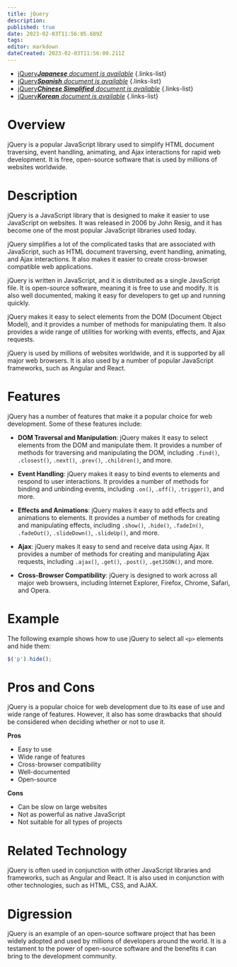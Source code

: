 ```yaml
---
title: jQuery
description: 
published: true
date: 2023-02-03T11:56:05.689Z
tags: 
editor: markdown
dateCreated: 2023-02-03T11:56:00.211Z
---
```


- [jQuery***Japanese** document is available*](/ja/Knowledge-base/Dictionary/jquery)
{.links-list}
- [jQuery***Spanish** document is available*](/es/Knowledge-base/Dictionary/jquery)
{.links-list}
- [jQuery***Chinese Simplified** document is available*](/zh/Knowledge-base/Dictionary/jquery)
{.links-list}
- [jQuery***Korean** document is available*](/ko/Knowledge-base/Dictionary/jquery)
{.links-list}


# Overview
jQuery is a popular JavaScript library used to simplify HTML document traversing, event handling, animating, and Ajax interactions for rapid web development. It is free, open-source software that is used by millions of websites worldwide.

# Description
jQuery is a JavaScript library that is designed to make it easier to use JavaScript on websites. It was released in 2006 by John Resig, and it has become one of the most popular JavaScript libraries used today.

jQuery simplifies a lot of the complicated tasks that are associated with JavaScript, such as HTML document traversing, event handling, animating, and Ajax interactions. It also makes it easier to create cross-browser compatible web applications.

jQuery is written in JavaScript, and it is distributed as a single JavaScript file. It is open-source software, meaning it is free to use and modify. It is also well documented, making it easy for developers to get up and running quickly.

jQuery makes it easy to select elements from the DOM (Document Object Model), and it provides a number of methods for manipulating them. It also provides a wide range of utilities for working with events, effects, and Ajax requests.

jQuery is used by millions of websites worldwide, and it is supported by all major web browsers. It is also used by a number of popular JavaScript frameworks, such as Angular and React.

# Features
jQuery has a number of features that make it a popular choice for web development. Some of these features include:

- **DOM Traversal and Manipulation**: jQuery makes it easy to select elements from the DOM and manipulate them. It provides a number of methods for traversing and manipulating the DOM, including `.find()`, `.closest()`, `.next()`, `.prev()`, `.children()`, and more.

- **Event Handling**: jQuery makes it easy to bind events to elements and respond to user interactions. It provides a number of methods for binding and unbinding events, including `.on()`, `.off()`, `.trigger()`, and more.

- **Effects and Animations**: jQuery makes it easy to add effects and animations to elements. It provides a number of methods for creating and manipulating effects, including `.show()`, `.hide()`, `.fadeIn()`, `.fadeOut()`, `.slideDown()`, `.slideUp()`, and more.

- **Ajax**: jQuery makes it easy to send and receive data using Ajax. It provides a number of methods for creating and manipulating Ajax requests, including `.ajax()`, `.get()`, `.post()`, `.getJSON()`, and more.

- **Cross-Browser Compatibility**: jQuery is designed to work across all major web browsers, including Internet Explorer, Firefox, Chrome, Safari, and Opera.

# Example
The following example shows how to use jQuery to select all `<p>` elements and hide them:

```javascript
$('p').hide();
```

# Pros and Cons
jQuery is a popular choice for web development due to its ease of use and wide range of features. However, it also has some drawbacks that should be considered when deciding whether or not to use it.

**Pros**
- Easy to use
- Wide range of features
- Cross-browser compatibility
- Well-documented
- Open-source

**Cons**
- Can be slow on large websites
- Not as powerful as native JavaScript
- Not suitable for all types of projects

# Related Technology
jQuery is often used in conjunction with other JavaScript libraries and frameworks, such as Angular and React. It is also used in conjunction with other technologies, such as HTML, CSS, and AJAX.

# Digression
jQuery is an example of an open-source software project that has been widely adopted and used by millions of developers around the world. It is a testament to the power of open-source software and the benefits it can bring to the development community.